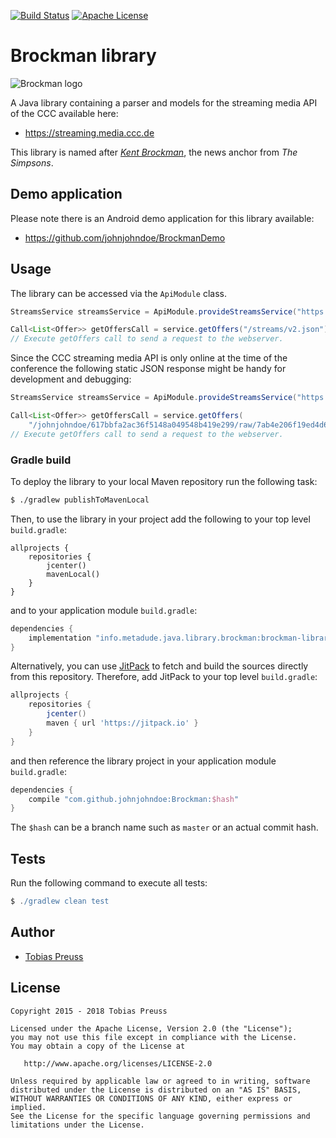 [![Build Status](https://travis-ci.org/johnjohndoe/Brockman.svg)](https://travis-ci.org/johnjohndoe/Brockman) [![Apache License](http://img.shields.io/badge/license-Apache%20License%202.0-lightgrey.svg)](http://choosealicense.com/licenses/apache-2.0/)

# Brockman library

![Brockman logo](gfx/brockman-logo.png "Brockman logo")

A Java library containing a parser and models for the streaming media API of the CCC available here:

* https://streaming.media.ccc.de

This library is named after [*Kent Brockman*][kent-brockman-wikipedia], the news anchor from *The Simpsons*.


## Demo application

Please note there is an Android demo application for this library available:

* https://github.com/johnjohndoe/BrockmanDemo


## Usage

The library can be accessed via the `ApiModule` class.

```java
StreamsService streamsService = ApiModule.provideStreamsService("https://streaming.media.ccc.de");

Call<List<Offer>> getOffersCall = service.getOffers("/streams/v2.json");
// Execute getOffers call to send a request to the webserver.
```

Since the CCC streaming media API is only online at the time of the conference
the following static JSON response might be handy for development and debugging:

```java
StreamsService streamsService = ApiModule.provideStreamsService("https://gist.githubusercontent.com");

Call<List<Offer>> getOffersCall = service.getOffers(
    "/johnjohndoe/617bbfa2ac36f5148a049548b419e299/raw/7ab4e206f19ed4d63a67917fe6e3a15a96218ac9/streams-v2.json");
// Execute getOffers call to send a request to the webserver.
```


### Gradle build

To deploy the library to your local Maven repository run the following task:

```bash
$ ./gradlew publishToMavenLocal
```

Then, to use the library in your project add the following to
your top level `build.gradle`:

```
allprojects {
    repositories {
        jcenter()
        mavenLocal()
    }
}
```

and to your application module `build.gradle`:


```groovy
dependencies {
    implementation "info.metadude.java.library.brockman:brockman-library:$version"
}
```

Alternatively, you can use [JitPack][jitpack] to fetch and build the sources
directly from this repository.
Therefore, add JitPack to your top level `build.gradle`:

```groovy
allprojects {
    repositories {
        jcenter()
        maven { url 'https://jitpack.io' }
    }
}
```

and then reference the library project in your application module `build.gradle`:

```groovy
dependencies {
    compile "com.github.johnjohndoe:Brockman:$hash"
}
```

The `$hash` can be a branch name such as `master` or an actual commit hash.


## Tests

Run the following command to execute all tests:

```groovy
$ ./gradlew clean test
```


## Author

* [Tobias Preuss][tobias-preuss]

## License

    Copyright 2015 - 2018 Tobias Preuss

    Licensed under the Apache License, Version 2.0 (the "License");
    you may not use this file except in compliance with the License.
    You may obtain a copy of the License at

       http://www.apache.org/licenses/LICENSE-2.0

    Unless required by applicable law or agreed to in writing, software
    distributed under the License is distributed on an "AS IS" BASIS,
    WITHOUT WARRANTIES OR CONDITIONS OF ANY KIND, either express or implied.
    See the License for the specific language governing permissions and
    limitations under the License.


[tobias-preuss]: https://github.com/johnjohndoe
[kent-brockman-wikipedia]: https://en.wikipedia.org/wiki/Kent_Brockman
[jitpack]: https://jitpack.io
